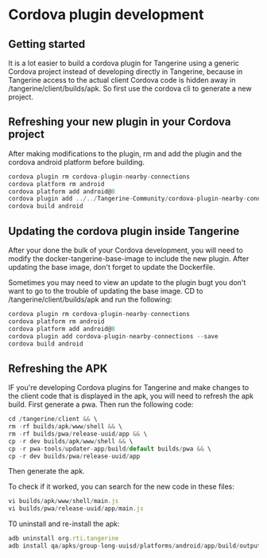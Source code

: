 # Cordova plugin development

## Getting started

It is a lot easier to build a cordova plugin for Tangerine using a generic Cordova project instead of developing directly in Tangerine, because in Tangerine access to the actual client Cordova code is hidden away in /tangerine/client/builds/apk. So first use the cordova cli to generate a new project.

## Refreshing your new plugin in your Cordova project

After making modifications to the plugin, rm and add the plugin and the cordova android platform before building.

```javascript
cordova plugin rm cordova-plugin-nearby-connections
cordova platform rm android
cordova platform add android@8
cordova plugin add ../../Tangerine-Community/cordova-plugin-nearby-connections
cordova build android
```

## Updating the cordova plugin inside Tangerine

After your done the bulk of your Cordova development, you will need to modify the docker-tangerine-base-image to include the new plugin. After updating the base image, don't forget to update the Dockerfile. 

Sometimes you may need to view an update to the plugin bugt you don't want to go to the trouble of updating the base image. CD to /tangerine/client/builds/apk and run the following:

```javascript
cordova plugin rm cordova-plugin-nearby-connections
cordova platform rm android
cordova platform add android@8
cordova plugin add cordova-plugin-nearby-connections --save
cordova build android
```

## Refreshing the APK

IF you're developing Cordova plugins for Tangerine and make changes to the client code that is displayed in the apk, 
you will need to refresh the apk build. First generate a pwa. Then run the following code:

```javascript
cd /tangerine/client && \
rm -rf builds/apk/www/shell && \
rm -rf builds/pwa/release-uuid/app && \
cp -r dev builds/apk/www/shell && \
cp -r pwa-tools/updater-app/build/default builds/pwa && \
cp -r dev builds/pwa/release-uuid/app
```

Then generate the apk.

To check if it worked, you can search for the new code in these files:

```javascript
vi builds/apk/www/shell/main.js
vi builds/pwa/release-uuid/app/main.js
```

T0 uninstall and re-install the apk:

```javascript
adb uninstall org.rti.tangerine
adb install qa/apks/group-long-uuisd/platforms/android/app/build/outputs/apk/debug/app-debug.apk
```

